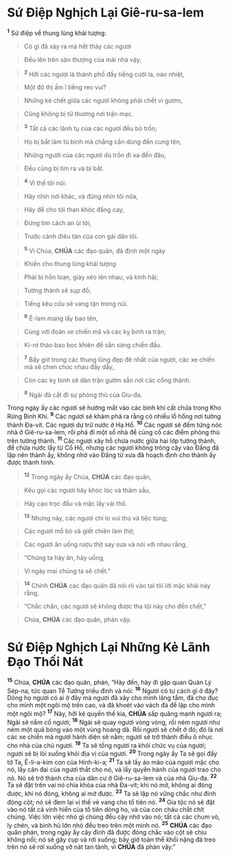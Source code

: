 # Sứ Điệp Nghịch Lại Giê-ru-sa-lem
<sup><b>1</b></sup> Sứ điệp về thung lũng khải tượng:


> Có gì đã xảy ra mà hết thảy các ngươi
>


> Đều lên trên sân thượng của mái nhà vậy,
>


> <sup><b>2</b></sup> Hỡi các ngươi là thành phố đầy tiếng cười la, náo nhiệt,
>


> Một đô thị ầm ĩ tiếng reo vui?
>


> Những kẻ chết giữa các ngươi không phải chết vì gươm,
>


> Cũng không bị tử thương nơi trận mạc.
>


> <sup><b>3</b></sup> Tất cả các lãnh tụ của các ngươi đều bỏ trốn;
>


> Họ bị bắt làm tù binh mà chẳng cần dùng đến cung tên,
>


> Những người của các ngươi dù trốn đi xa đến đâu,
>


> Đều cũng bị tìm ra và bị bắt.
>


> <sup><b>4</b></sup> Vì thế tôi nói:
>


> Hãy nhìn nơi khác, và đừng nhìn tôi nữa,
>


> Hãy để cho tôi than khóc đắng cay,
>


> Đừng tìm cách an ủi tôi,
>


> Trước cảnh điêu tàn của con gái dân tôi.
>


> <sup><b>5</b></sup> Vì Chúa, **CHÚA** các đạo quân, đã định một ngày
>


> Khiến cho thung lũng khải tượng
>


> Phải bị hỗn loạn, giày xéo lên nhau, và kinh hãi;
>


> Tường thành sẽ sụp đổ;
>


> Tiếng kêu cứu sẽ vang tận trong núi.
>


> <sup><b>6</b></sup> Ê-lam mang lấy bao tên,
>


> Cùng với đoàn xe chiến mã và các kỵ binh ra trận;
>


> Ki-rơ tháo bao bọc khiên để sẵn sàng chiến đấu.
>


> <sup><b>7</b></sup> Bấy giờ trong các thung lũng đẹp đẽ nhất của ngươi, các xe chiến mã sẽ chen chúc nhau đầy dẫy,
>


> Còn các kỵ binh sẽ dàn trận gườm sẵn nơi các cổng thành.
>


> <sup><b>8</b></sup> Ngài đã cất đi sự phòng thủ của Giu-đa.
>

Trong ngày ấy các ngươi sẽ hướng mắt vào các binh khí cất chứa trong Kho Rừng Binh Khí. <sup><b>9</b></sup> Các ngươi sẽ khám phá ra rằng có nhiều lỗ hổng nơi tường thành Đa-vít. Các ngươi dự trữ nước ở Hạ Hồ. <sup><b>10</b></sup> Các ngươi sẽ đếm từng nóc nhà ở Giê-ru-sa-lem, rồi phá đi một số nhà để củng cố các điểm phòng thủ trên tường thành. <sup><b>11</b></sup> Các ngươi xây hồ chứa nước giữa hai lớp tường thành, để chứa nước lấy từ Cổ Hồ, nhưng các ngươi không trông cậy vào Đấng đã lập nên thành ấy, không nhờ vào Đấng từ xưa đã hoạch định cho thành ấy được thành hình.


> <sup><b>12</b></sup> Trong ngày ấy Chúa, **CHÚA** các đạo quân,
>


> Kêu gọi các ngươi hãy khóc lóc và thảm sầu,
>


> Hãy cạo trọc đầu và mặc lấy vải thô.
>


> <sup><b>13</b></sup> Nhưng này, các ngươi chỉ lo vui thú và tiệc tùng;
>


> Các ngươi mổ bò và giết chiên làm thịt;
>


> Các ngươi ăn uống rượu thịt say sưa và nói với nhau rằng,
>


> “Chúng ta hãy ăn, hãy uống,
>


> Vì ngày mai chúng ta sẽ chết.”
>


> <sup><b>14</b></sup> Chính **CHÚA** các đạo quân đã nói rõ vào tai tôi lời mặc khải này rằng,
>


> “Chắc chắn, các ngươi sẽ không được tha tội này cho đến chết,”
>


> Chúa, **CHÚA** các đạo quân, phán vậy.
>


# Sứ Điệp Nghịch Lại Những Kẻ Lãnh Đạo Thối Nát
<sup><b>15</b></sup> Chúa, **CHÚA** các đạo quân, phán, “Hãy đến, hãy đi gặp quan Quản Lý Sép-na, tức quan Tể Tướng triều đình và nói: <sup><b>16</b></sup> Ngươi có tư cách gì ở đây? Dòng họ ngươi có ai ở đây mà ngươi đã xây cho mình lăng tẩm, đã cho đục cho mình một ngôi mộ trên cao, và đã khoét vào vách đá để lập cho mình một ngôi mộ? <sup><b>17</b></sup> Này, hỡi kẻ quyền thế kia, **CHÚA** sắp quăng mạnh ngươi ra; Ngài sẽ nắm cổ ngươi; <sup><b>18</b></sup> Ngài sẽ quay ngươi vòng vòng, rồi ném ngươi như ném một quả bóng vào một vùng hoang dã. Rồi ngươi sẽ chết ở đó; đó là nơi các xe chiến mã ngươi hãnh diện sẽ nằm; ngươi sẽ trở thành điều ô nhục cho nhà của chủ ngươi. <sup><b>19</b></sup> Ta sẽ tống ngươi ra khỏi chức vụ của ngươi; ngươi sẽ bị lôi xuống khỏi địa vị của ngươi. <sup><b>20</b></sup> Trong ngày ấy Ta sẽ gọi đầy tớ Ta, Ê-li-a-kim con của Hinh-ki-a; <sup><b>21</b></sup> Ta sẽ lấy áo mão của ngươi mặc cho nó, lấy cân đai của ngươi thắt cho nó, và lấy quyền hành của ngươi trao cho nó. Nó sẽ trở thành cha của dân cư ở Giê-ru-sa-lem và của nhà Giu-đa. <sup><b>22</b></sup> Ta sẽ đặt trên vai nó chìa khóa của nhà Đa-vít; khi nó mở, không ai đóng được, khi nó đóng, không ai mở được. <sup><b>23</b></sup> Ta sẽ lập nó vững chắc như đinh đóng cột; nó sẽ đem lại vị thế vẻ vang cho tổ tiên nó. <sup><b>24</b></sup> Gia tộc nó sẽ đặt vào nó tất cả vinh hiển của tổ tiên dòng họ, và của con cháu chắt chít chúng. Việc lớn việc nhỏ gì chúng đều cậy nhờ vào nó; tất cả các chum vò, ly chén, và bình hũ lớn nhỏ đều treo trên một mình nó. <sup><b>25</b></sup> **CHÚA** các đạo quân phán, trong ngày ấy cây đinh đã được đóng chắc vào cột sẽ chịu không nổi; nó sẽ gãy cụp và rơi xuống; bấy giờ toàn thể khối nặng đã treo trên nó sẽ rơi xuống vỡ nát tan tành, vì **CHÚA** đã phán vậy.”
